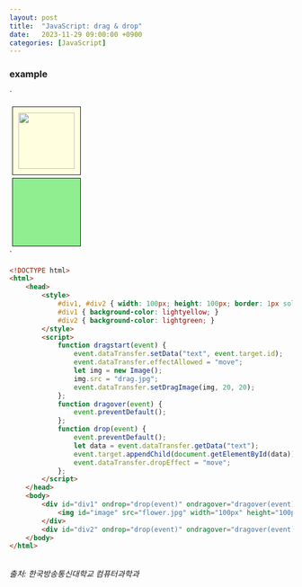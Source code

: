 ```yaml
---
layout: post
title:  "JavaScript: drag & drop"
date:   2023-11-29 09:00:00 +0900
categories: [JavaScript]
---
```


### example   
`
<script>
    function dragstart(event) {
        event.dataTransfer.setData("text", event.target.id);
        event.dataTransfer.effectAllowed = "move";
        let img = new Image();
        img.src = "drag.jpg";
        event.dataTransfer.setDragImage(img, 20, 20);
    };
    function dragover(event) {
        event.preventDefault();
    };
    function drop(event) {
        event.preventDefault();
        let data = event.dataTransfer.getData("text");
        event.target.appendChild(document.getElementById(data));
        event.dataTransfer.dropEffect = "move";
    };
</script>
<style>
    #div1, #div2 { width: 100px; height: 100px; border: 1px solid; padding: 10px; margin: 5px; }
    #div1 { background-color: lightyellow; }
    #div2 { background-color: lightgreen; }
</style>
<body>
    <div id="div1" ondrop="drop(event)" ondragover="dragover(event)">
        <img id="image" src="flower.jpg" width="100px" height="100px" draggable="true" ondragstart="dragstart(event)" alt="">
    </div>
    <div id="div2" ondrop="drop(event)" ondragover="dragover(event)"></div>
</body>
`
   
```html
<!DOCTYPE html>
<html>
    <head>
        <style>
            #div1, #div2 { width: 100px; height: 100px; border: 1px solid; padding: 10px; margin: 5px; }
            #div1 { background-color: lightyellow; }
            #div2 { background-color: lightgreen; }
        </style>
        <script>
            function dragstart(event) {
                event.dataTransfer.setData("text", event.target.id);
                event.dataTransfer.effectAllowed = "move";
                let img = new Image();
                img.src = "drag.jpg";
                event.dataTransfer.setDragImage(img, 20, 20);
            };
            function dragover(event) {
                event.preventDefault();
            };
            function drop(event) {
                event.preventDefault();
                let data = event.dataTransfer.getData("text");
                event.target.appendChild(document.getElementById(data));
                event.dataTransfer.dropEffect = "move";
            };
        </script>
    </head>
    <body>
        <div id="div1" ondrop="drop(event)" ondragover="dragover(event)">
            <img id="image" src="flower.jpg" width="100px" height="100px" draggable="true" ondragstart="dragstart(event)" alt="">
        </div>
        <div id="div2" ondrop="drop(event)" ondragover="dragover(event)"></div>
    </body>
</html>
```
   
<br />
<cite>출처: 한국방송통신대학교 컴퓨터과학과</cite>
